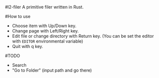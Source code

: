 #l2-filer
A primitive filer written in Rust.

#How to use
- Choose item with Up/Down key.
- Change page with Left/Right key.
- Edit file or change directory with Return key.
  (You can be set the editor with `EDITOR` environmental variable)
- Quit with q key.

#TODO
- Search
- "Go to Folder" (input path and go there)
